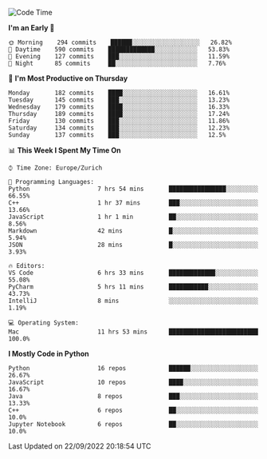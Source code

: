 <!--START_SECTION:waka-->
![Code Time](http://img.shields.io/badge/Code%20Time-2%2C384%20hrs%2011%20mins-blue)

**I'm an Early 🐤** 

```text
🌞 Morning    294 commits    ██████░░░░░░░░░░░░░░░░░░░   26.82% 
🌆 Daytime    590 commits    █████████████░░░░░░░░░░░░   53.83% 
🌃 Evening    127 commits    ███░░░░░░░░░░░░░░░░░░░░░░   11.59% 
🌙 Night      85 commits     ██░░░░░░░░░░░░░░░░░░░░░░░   7.76%

```
📅 **I'm Most Productive on Thursday** 

```text
Monday       182 commits    ████░░░░░░░░░░░░░░░░░░░░░   16.61% 
Tuesday      145 commits    ███░░░░░░░░░░░░░░░░░░░░░░   13.23% 
Wednesday    179 commits    ████░░░░░░░░░░░░░░░░░░░░░   16.33% 
Thursday     189 commits    ████░░░░░░░░░░░░░░░░░░░░░   17.24% 
Friday       130 commits    ███░░░░░░░░░░░░░░░░░░░░░░   11.86% 
Saturday     134 commits    ███░░░░░░░░░░░░░░░░░░░░░░   12.23% 
Sunday       137 commits    ███░░░░░░░░░░░░░░░░░░░░░░   12.5%

```


📊 **This Week I Spent My Time On** 

```text
⌚︎ Time Zone: Europe/Zurich

💬 Programming Languages: 
Python                   7 hrs 54 mins       ████████████████░░░░░░░░░   66.55% 
C++                      1 hr 37 mins        ███░░░░░░░░░░░░░░░░░░░░░░   13.66% 
JavaScript               1 hr 1 min          ██░░░░░░░░░░░░░░░░░░░░░░░   8.56% 
Markdown                 42 mins             █░░░░░░░░░░░░░░░░░░░░░░░░   5.94% 
JSON                     28 mins             █░░░░░░░░░░░░░░░░░░░░░░░░   3.93%

🔥 Editors: 
VS Code                  6 hrs 33 mins       █████████████░░░░░░░░░░░░   55.08% 
PyCharm                  5 hrs 11 mins       ███████████░░░░░░░░░░░░░░   43.73% 
IntelliJ                 8 mins              ░░░░░░░░░░░░░░░░░░░░░░░░░   1.19%

💻 Operating System: 
Mac                      11 hrs 53 mins      █████████████████████████   100.0%

```

**I Mostly Code in Python** 

```text
Python                   16 repos            ██████░░░░░░░░░░░░░░░░░░░   26.67% 
JavaScript               10 repos            ████░░░░░░░░░░░░░░░░░░░░░   16.67% 
Java                     8 repos             ███░░░░░░░░░░░░░░░░░░░░░░   13.33% 
C++                      6 repos             ██░░░░░░░░░░░░░░░░░░░░░░░   10.0% 
Jupyter Notebook         6 repos             ██░░░░░░░░░░░░░░░░░░░░░░░   10.0%

```



 Last Updated on 22/09/2022 20:18:54 UTC
<!--END_SECTION:waka-->　　
